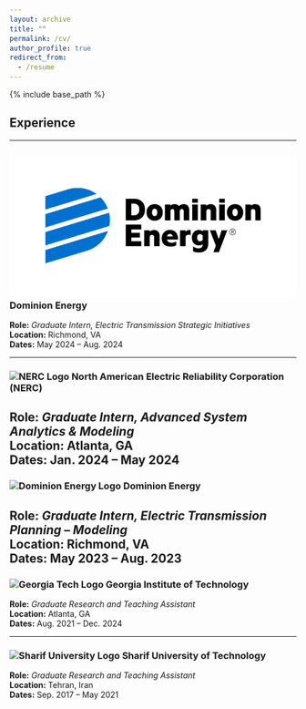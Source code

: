```yaml
---
layout: archive
title: ""
permalink: /cv/
author_profile: true
redirect_from:
  - /resume
---
```


{% include base_path %}

## Experience

---

### ![Dominion Energy Logo](dominion.png) Dominion Energy
**Role:** *Graduate Intern, Electric Transmission Strategic Initiatives*  
**Location:** Richmond, VA  
**Dates:** May 2024 – Aug. 2024  


---

### ![NERC Logo](LOGO_URL "NERC") North American Electric Reliability Corporation (NERC)
**Role:** *Graduate Intern, Advanced System Analytics & Modeling*  
**Location:** Atlanta, GA  
**Dates:** Jan. 2024 – May 2024  
---

### ![Dominion Energy Logo](LOGO_URL "Dominion Energy") Dominion Energy
**Role:** *Graduate Intern, Electric Transmission Planning – Modeling*  
**Location:** Richmond, VA  
**Dates:** May 2023 – Aug. 2023  
---

### ![Georgia Tech Logo](LOGO_URL "Georgia Institute of Technology") Georgia Institute of Technology
**Role:** *Graduate Research and Teaching Assistant*  
**Location:** Atlanta, GA  
**Dates:** Aug. 2021 – Dec. 2024  

---

### ![Sharif University Logo](LOGO_URL "Sharif University of Technology") Sharif University of Technology
**Role:** *Graduate Research and Teaching Assistant*  
**Location:** Tehran, Iran  
**Dates:** Sep. 2017 – May 2021  
